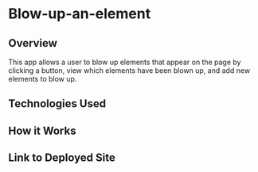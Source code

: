 # Blow-up-an-element

## Overview
This app allows a user to blow up elements that appear on the page by clicking a button, view which elements have been blown up, and add new elements to blow up.

## Technologies Used

## How it Works

## Link to Deployed Site
